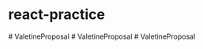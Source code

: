 # react-practice
#   V a l e t i n e P r o p o s a l  
 #   V a l e t i n e P r o p o s a l  
 #   V a l e t i n e P r o p o s a l  
 